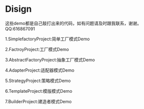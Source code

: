 # Disign

这些demo都是自己敲打出来的代码，如有问题请及时跟我联系，谢谢。QQ:616867091

1.SimplefactoryProject:简单工厂模式Demo

2.FactroyProject:工厂模式Demo

3.AbstractFactoryProject:抽象工厂模式Demo

4.AdapterProject:适配器模式Demo

5.StrategyProject:策略模式Demo

6.TemplateProject:模版模式Demo

7.BuilderProject:建造者模式Demo
